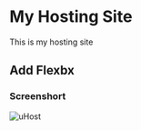 # My Hosting Site 

This is my hosting site 

## Add Flexbx 

### Screenshort

![uHost](https://user-images.githubusercontent.com/43618577/105376782-52ac2400-5c34-11eb-9712-0b3a47a586cf.png)
